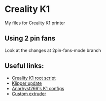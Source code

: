 # Creality K1
My files for Creality K1 printer

## Using 2 pin fans

Look at the changes at 2pin-fans-mode branch

## Useful links:

- [Creality K1 root script](https://guilouz.github.io/Creality-K1-Series/)
- [Klipper update](https://github.com/K1-Klipper/installer_script_k1_and_max)
- [Anarhyst266's K1 configs](https://github.com/Anarhyst266/k1_conf)
- [Custom extruder](https://www.printables.com/model/669504-artis3d-feeder-type-mk-for-creality-k1k1max/collections)
